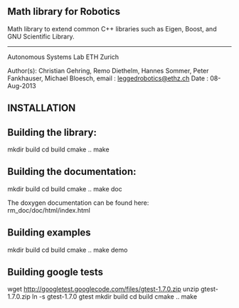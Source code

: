Math library for Robotics
-----------------------------------------------------------------
Math library to extend common C++ libraries such as Eigen, Boost, 
and GNU Scientific Library.

-----------------------------------------------------------------
Autonomous Systems Lab
ETH Zurich

Author(s): Christian Gehring, Remo Diethelm, Hannes Sommer, Peter Fankhauser, Michael Bloesch, 
email    : leggedrobotics@ethz.ch
Date     : 08-Aug-2013


INSTALLATION
-----------------------------------------------------------------
Building the library:
-----------------------------
mkdir build
cd build
cmake ..
make

Building the documentation:
-----------------------------
mkdir build
cd build
cmake ..
make doc

The doxygen documentation can be found here:
rm_doc/doc/html/index.html

Building examples
-----------------------------
mkdir build
cd build
cmake ..
make demo

Building google tests
-----------------------------
wget http://googletest.googlecode.com/files/gtest-1.7.0.zip
unzip gtest-1.7.0.zip
ln -s gtest-1.7.0 gtest
mkdir build
cd build
cmake ..
make
